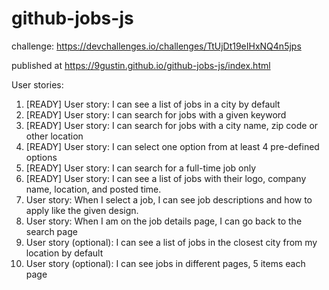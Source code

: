 # github-jobs-js

challenge: https://devchallenges.io/challenges/TtUjDt19eIHxNQ4n5jps

published at https://9gustin.github.io/github-jobs-js/index.html

User stories:
1. [READY] User story: I can see a list of jobs in a city by default
2. [READY] User story: I can search for jobs with a given keyword
3. [READY] User story: I can search for jobs with a city name, zip code or other location
4. [READY] User story: I can select one option from at least 4 pre-defined options
5. [READY] User story: I can search for a full-time job only
6. [READY] User story: I can see a list of jobs with their logo, company name, location, and posted time.
7. User story: When I select a job, I can see job descriptions and how to apply like the given design.
8. User story: When I am on the job details page, I can go back to the search page
9. User story (optional): I can see a list of jobs in the closest city from my location by default
10. User story (optional): I can see jobs in different pages, 5 items each page
